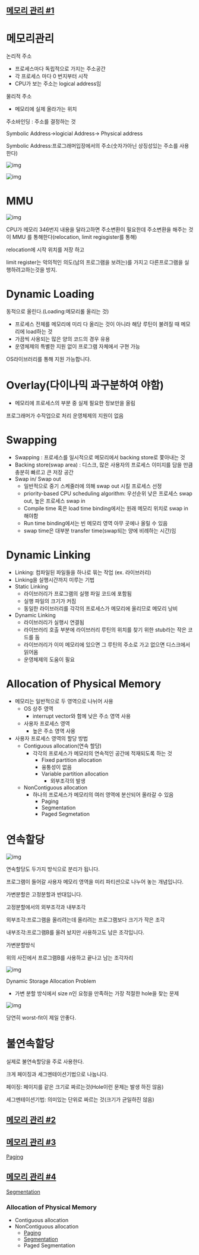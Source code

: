 ## [메모리 관리 #1](https://core.ewha.ac.kr/publicview/C0101020140425151219100144?vmode=f)

# 메모리관리

논리적 주소

- 프로세스마다 독립적으로 가지는 주소공간
- 각 프로세스 마다 0 번지부터 시작
- CPU가 보는 주소는 logical address임

물리적 주소

- 메모리에 실제 올라가는 위치

주소바인딩 : 주소를 결정하는 것

Symbolic Address->logicial Address-> Physical address

Symbolic Address:프로그래머입장에서의 주소(숫자가아닌 상징성있는 주소를 사용한다)

![img](https://blog.kakaocdn.net/dn/bkC6zV/btrh0C83KDI/kqflxl1tXCtKU7fdwJWkV0/img.png)

![img](https://blog.kakaocdn.net/dn/bdiPcR/btrhUXfMaMm/YUuIS3EZfMwrclSVAgslS0/img.png)





# MMU

![img](https://blog.kakaocdn.net/dn/F1nGu/btrhZmk7dp4/aUZiW5iO6qF3KE2TrUkLI1/img.png)

CPU가 메모리 346번지 내용을 달라고하면 주소변환이 필요한데 주소변환을 해주는 것이 MMU 를 통해한다(relocation, limit regisgister를 통해)

relocation에 시작 위치를 저장 하고 

limit register는 악의적인 의도(남의 프로그램을 보려는)를 가지고 다른프로그램을 실행하려고하는것을 방지.



# Dynamic Loading

동적으로 올린다.(Loading:메모리롤 올리는 것)

- 프로세스 전체를 메모리에 미리 다 올리는 것이 아니라 해당 루틴이 불려질 때 메모리에 load하는 것
- 가끔씩 사용되는 많은 양의 코드의 경우 유용
- 운영체제의 특별한 지원 없이 프로그램 자체에서 구현 가능

OS라이브러리를 통해 지원 가능합니다.

# Overlay(다이나믹 과구분하여 야함)

- 메모리에 프로세스의 부분 중 실제 필요한 정보만을 올림

프로그래머가 수작업으로 처리 운영체제의 지원이 없음



# Swapping

- Swapping : 프로세스를 일시적으로 메모리에서 backing store로 쫓아내는 것
- Backing store(swap area) : 디스크, 많은 사용자의 프로세스 이미지를 담을 만큼 충분히 빠르고 큰 저장 공간
- Swap in/ Swap out
  - 일반적으로 중기 스케줄러에 의해 swap out 시킬 프로세스 선정
  - priority-based CPU scheduling algorithm: 우선순위 낮은 프로세스 swap out, 높은 프로세스 swap in
  - Compile time 혹은 load time binding에서는 원래 메모리 위치로 swap in 해야함
  - Run time binding에서는 빈 메모리 영역 아무 곳에나 올릴 수 있음
  - swap time은 대부분 transfer time(swap되는 양에 비례하는 시간)임



# Dynamic Linking

- Linking: 컴파일된 파일들을 하나로 묶는 작업 (ex. 라이브러리)
- Linking을 실행시간까지 미루는 기법
- Static Linking
  - 라이브러리가 프로그램의 실행 파일 코드에 포함됨
  - 실행 파일의 크기가 커짐
  - 동일한 라이브러리를 각각의 프로세스가 메모리에 올리므로 메모리 낭비
- Dynamic Linking
  - 라이브러리가 실행시 연결됨
  - 라이브러리 호출 부분에 라이브러리 루틴의 위치를 찾기 위한 stub라는 작은 코드를 둠
  - 라이브러리가 이미 메모리에 있으면 그 루틴의 주소로 가고 없으면 디스크에서 읽어옴
  - 운영체제의 도움이 필요



# Allocation of Physical Memory

- 메모리는 일반적으로 두 영역으로 나뉘어 사용
  - OS 상주 영역 
    - interrupt vector와 함께 낮은 주소 영역 사용
  - 사용자 프로세스 영역
    - 높은 주소 영역 사용
- 사용자 프로세스 영역의 할당 방법
  - Contiguous allocation(연속 할당)
    - 각각의 프로세스가 메모리의 연속적인 공간에 적재되도록 하는 것
      -  Fixed partition allocation
        - 융퉁성이 없음
      - Variable partition allocation
        - 외부조각의 발생
  - NonContiguous allocation
    - 하나의 프로세스가 메모리의 여러 영역에 분산되어 올라갈 수 있음
      - Paging
      - Segmentation
      - Paged Segmetation

# 연속할당

![img](https://blog.kakaocdn.net/dn/nnUKa/btrhUWm3ruW/1YGwNfXUlknVty5DszkdI0/img.png)

연속할당도 두가지 방식으로 분리가 됩니다.

프로그램이 들어갈 사용자 메모리 영역을 미리 파티션으로 나누어 놓는 개념입니다.

가변분할은 고정분할과 반대입니다.



고정분할에서의  외부조각과 내부조각

외부조각:프로그램을 올리려는데 올리려는 프로그램보다 크기가 작은 조각

내부조각:프로그램B를 올려 놨지만 사용하고도 남은 조각입니다.



가변분할방식

위의 사진에서 프로그램B를 사용하고 끝나고 남는 조각자리

![img](https://blog.kakaocdn.net/dn/bUyxMN/btrhVsNnIMF/jWA3KXAbDglNeIgKZVheJ1/img.png)

Dynamic Storage Allocation Problem

- 가변 분할 방식에서 size n인 요청을 만족하는 가장 적절한 hole을 찾는 문제

![img](https://blog.kakaocdn.net/dn/zEpd2/btrhX2HcpZm/m2OPlqjrDT8ElmwKE24sD0/img.png)

당연히 worst-fit이 제일 안좋다.

# 불연속할당

실제로 불연속할당을 주로 사용한다.

크게 페이징과 세그멘테이션기법으로 나눕니다.

페이징: 페이지를 같은 크기로 짜르는것(Hole이런 문제는 발생 하진 않음)

세그멘테이션기법: 의미있는 단위로 짜르는 것(크기가 균일하진 않음)





## [메모리 관리 #2](https://core.ewha.ac.kr/publicview/C0101020140429132440045277?vmode=f)

## [메모리 관리 #3](https://core.ewha.ac.kr/publicview/C0101020140502151452123728?vmode=f)

[Paging](운영체제/8장-메모리-관리/Paging.md) 

## [메모리 관리 #4](https://core.ewha.ac.kr/publicview/C0101020140509142939477563?vmode=f)

[Segmentation](운영체제/8장-메모리-관리/Segmentation.md) 

### Allocation of Physical Memory

- Contiguous allocation
- NonContiguous allocation
  - [Paging](운영체제/8장-메모리-관리/Paging.md)
  - [Segmentation](운영체제/8장-메모리-관리/Segmentation.md)
  - Paged Segmentation

